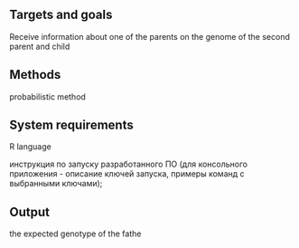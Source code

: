 ## Targets and goals

Receive information about one of the parents on the genome of the second parent and child

## Methods


probabilistic method

## System requirements

R language

инструкция по запуску разработанного ПО (для консольного приложения - описание ключей запуска, примеры команд с выбранными ключами);

## Output
the expected genotype of the fathe

